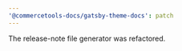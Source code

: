 ```yaml
---
'@commercetools-docs/gatsby-theme-docs': patch
---
```


The release-note file generator was refactored.
